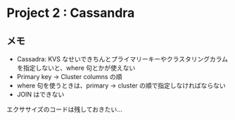 # Project 2 : Cassandra

## メモ

- Cassadra: KVS なせいできちんとプライマリーキーやクラスタリングカラムを指定しないと、where 句とかが使えない
- Primary key -> Cluster columns の順
- where 句を使うときは、primary -> cluster の順で指定しなければならない
- JOIN はできない

エクササイズのコードは残しておきたい...
